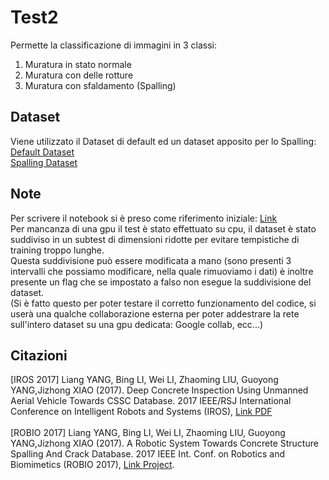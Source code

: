 # Test2
Permette la classificazione di immagini in 3 classi:<br/>
1. Muratura in stato normale<br/>
2. Muratura con delle rotture<br/>
3. Muratura con sfaldamento (Spalling)

## Dataset
Viene utilizzato il Dataset di default ed un dataset apposito per lo Spalling: <br/>
[Default Dataset](https://data.mendeley.com/datasets/5y9wdsg2zt/2) <br/>
[Spalling Dataset](https://github.com/ccny-ros-pkg/concreteIn_inpection_VGGF/)

## Note
Per scrivere il notebook si è preso come riferimento iniziale: [Link](https://www.kaggle.com/vishnurapps/ensuring-building-safety-using-efficientnets) <br/>
Per mancanza di una gpu il test è stato effettuato su cpu, il dataset è stato suddiviso in un subtest di dimensioni ridotte per
evitare tempistiche di training troppo lunghe. <br/>
Questa suddivisione può essere modificata a mano (sono presenti 3 intervalli che possiamo modificare, nella quale rimuoviamo i dati)
è inoltre presente un flag che se impostato a falso non esegue la suddivisione del dataset.<br/>
(Si è fatto questo per poter testare il corretto funzionamento del codice, si userà una qualche collaborazione esterna per poter addestrare la rete sull'intero dataset su una gpu dedicata: Google collab, ecc...)

## Citazioni
[IROS 2017] Liang YANG, Bing LI, Wei LI, Zhaoming LIU, Guoyong YANG,Jizhong XIAO (2017). Deep Concrete Inspection Using Unmanned Aerial Vehicle Towards CSSC Database. 2017 IEEE/RSJ International Conference on Intelligent Robots and Systems (IROS), [Link PDF](https://ericlyang.github.io/img/IROS2017/IROS2017.pdf)<br/><br/>
[ROBIO 2017] Liang YANG, Bing LI, Wei LI, Zhaoming LIU, Guoyong YANG,Jizhong XIAO (2017). A Robotic System Towards Concrete Structure Spalling And Crack Database. 2017 IEEE Int. Conf. on Robotics and Biomimetics (ROBIO 2017), [Link Project](https://ericlyang.github.io/project/deepinspection/).
